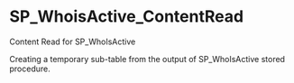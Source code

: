 # SP_WhoisActive_ContentRead
 Content Read for SP_WhoIsActive

 Creating a temporary sub-table from the output of SP_WhoIsActive stored procedure.
